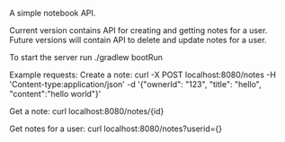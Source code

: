 A simple notebook API.

Current version contains API for creating and getting notes for a user. Future versions will contain API to delete and update notes for a user.

To start the server run
./gradlew bootRun

Example requests:
Create a note:
curl -X POST localhost:8080/notes -H 'Content-type:application/json' -d '{"ownerId": "123", "title": "hello", "content":"hello world"}'

Get a note:
curl localhost:8080/notes/{id}

Get notes for a user:
curl localhost:8080/notes?userid={}
